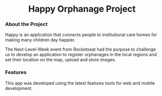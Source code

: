 <h1 align="center">Happy Orphanage Project</h1>


### About the Project

Happy is an application that connects people to institutional care homes for making many children day happier.

The Next-Level-Week event from Rocketseat had the purpose to challenge us to develop an application to register orphanages in the local regions and set their location on the map, upload and store images.

### Features

This app was developed using the latest features tools for web and mobile development.
